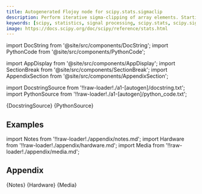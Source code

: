 ```yaml
---
title: Autogenerated Flojoy node for scipy.stats.sigmaclip
description: Perform iterative sigma-clipping of array elements. Starting from the full sample, all elements outside the critical range are removed, i.e. all elements of the input array `c` that satisfy either of the following conditions::      c < mean(c) - std(c)*low     c > mean(c) + std(c)*high  The iteration continues with the updated sample until no elements are outside the (updated) range.
keywords: [scipy, statistics, signal processing, scipy.stats, scipy.signal, scipy.stats.sigmaclip]
image: https://docs.scipy.org/doc/scipy/reference/stats.html
---
```


[//]: # (Custom component imports)

import DocString from '@site/src/components/DocString';
import PythonCode from '@site/src/components/PythonCode';

import AppDisplay from '@site/src/components/AppDisplay';
import SectionBreak from '@site/src/components/SectionBreak';
import AppendixSection from '@site/src/components/AppendixSection';

[//]: # (Docstring)

import DocstringSource from '!!raw-loader!./a1-[autogen]/docstring.txt';
import PythonSource from '!!raw-loader!./a1-[autogen]/python_code.txt';


<DocString>{DocstringSource}</DocString>
<PythonCode GLink='SCIPY/stats/SIGMACLIP/SIGMACLIP.py'>{PythonSource}</PythonCode>


<SectionBreak />

    

[//]: # (Examples)

## Examples

<AppDisplay 
  GLink='SCIPY/stats/SIGMACLIP'
  nodeLabel='SIGMACLIP'>
</AppDisplay>

<SectionBreak />

    

[//]: # (Appendix)

import Notes from '!!raw-loader!./appendix/notes.md';
import Hardware from '!!raw-loader!./appendix/hardware.md';
import Media from '!!raw-loader!./appendix/media.md';

## Appendix

<AppendixSection index={0} folderPath='nodes/SCIPY/stats/SIGMACLIP/appendix/'>{Notes}</AppendixSection>
<AppendixSection index={1} folderPath='nodes/SCIPY/stats/SIGMACLIP/appendix/'>{Hardware}</AppendixSection>
<AppendixSection index={2} folderPath='nodes/SCIPY/stats/SIGMACLIP/appendix/'>{Media}</AppendixSection>


